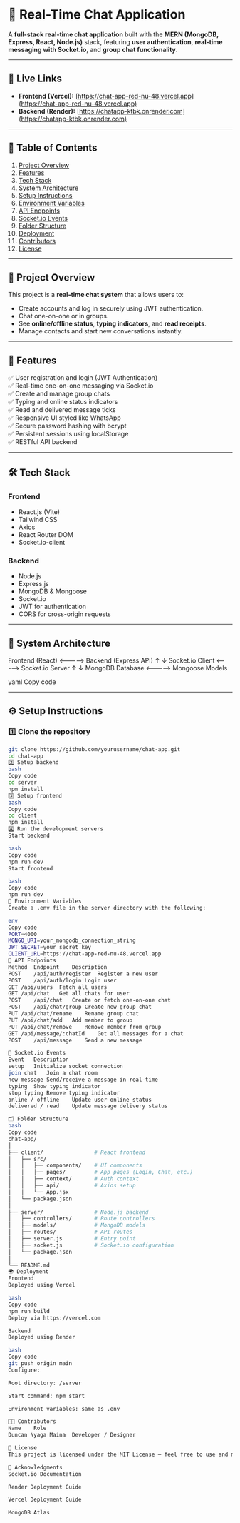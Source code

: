 # 💬 Real-Time Chat Application

A **full-stack real-time chat application** built with the **MERN (MongoDB, Express, React, Node.js)** stack, featuring **user authentication**, **real-time messaging with Socket.io**, and **group chat functionality**.

---

## 🚀 Live Links

- **Frontend (Vercel):** [https://chat-app-red-nu-48.vercel.app](https://chat-app-red-nu-48.vercel.app)  
- **Backend (Render):** [https://chatapp-ktbk.onrender.com](https://chatapp-ktbk.onrender.com)

---

## 📖 Table of Contents
1. [Project Overview](#project-overview)
2. [Features](#features)
3. [Tech Stack](#tech-stack)
4. [System Architecture](#system-architecture)
5. [Setup Instructions](#setup-instructions)
6. [Environment Variables](#environment-variables)
7. [API Endpoints](#api-endpoints)
8. [Socket.io Events](#socketio-events)
9. [Folder Structure](#folder-structure)
10. [Deployment](#deployment)
11. [Contributors](#contributors)
12. [License](#license)

---

## 🧩 Project Overview

This project is a **real-time chat system** that allows users to:
- Create accounts and log in securely using JWT authentication.
- Chat one-on-one or in groups.
- See **online/offline status**, **typing indicators**, and **read receipts**.
- Manage contacts and start new conversations instantly.

---

## 🌟 Features

✅ User registration and login (JWT Authentication)  
✅ Real-time one-on-one messaging via Socket.io  
✅ Create and manage group chats  
✅ Typing and online status indicators  
✅ Read and delivered message ticks  
✅ Responsive UI styled like WhatsApp  
✅ Secure password hashing with bcrypt  
✅ Persistent sessions using localStorage  
✅ RESTful API backend  

---

## 🛠 Tech Stack

### **Frontend**
- React.js (Vite)
- Tailwind CSS
- Axios
- React Router DOM
- Socket.io-client

### **Backend**
- Node.js
- Express.js
- MongoDB & Mongoose
- Socket.io
- JWT for authentication
- CORS for cross-origin requests

---

## 🧱 System Architecture

Frontend (React) <-----> Backend (Express API)
↑ ↓
Socket.io Client <-----> Socket.io Server
↑ ↓
MongoDB Database <-----> Mongoose Models

yaml
Copy code

---

## ⚙️ Setup Instructions

### 1️⃣ Clone the repository

```bash
git clone https://github.com/yourusername/chat-app.git
cd chat-app
2️⃣ Setup backend
bash
Copy code
cd server
npm install
3️⃣ Setup frontend
bash
Copy code
cd client
npm install
4️⃣ Run the development servers
Start backend

bash
Copy code
npm run dev
Start frontend

bash
Copy code
npm run dev
🔐 Environment Variables
Create a .env file in the server directory with the following:

env
Copy code
PORT=4000
MONGO_URI=your_mongodb_connection_string
JWT_SECRET=your_secret_key
CLIENT_URL=https://chat-app-red-nu-48.vercel.app
🔗 API Endpoints
Method	Endpoint	Description
POST	/api/auth/register	Register a new user
POST	/api/auth/login	Login user
GET	/api/users	Fetch all users
GET	/api/chat	Get all chats for user
POST	/api/chat	Create or fetch one-on-one chat
POST	/api/chat/group	Create new group chat
PUT	/api/chat/rename	Rename group chat
PUT	/api/chat/add	Add member to group
PUT	/api/chat/remove	Remove member from group
GET	/api/message/:chatId	Get all messages for a chat
POST	/api/message	Send a new message

💬 Socket.io Events
Event	Description
setup	Initialize socket connection
join chat	Join a chat room
new message	Send/receive a message in real-time
typing	Show typing indicator
stop typing	Remove typing indicator
online / offline	Update user online status
delivered / read	Update message delivery status

🗂 Folder Structure
bash
Copy code
chat-app/
│
├── client/                # React frontend
│   ├── src/
│   │   ├── components/    # UI components
│   │   ├── pages/         # App pages (Login, Chat, etc.)
│   │   ├── context/       # Auth context
│   │   ├── api/           # Axios setup
│   │   └── App.jsx
│   └── package.json
│
├── server/                # Node.js backend
│   ├── controllers/       # Route controllers
│   ├── models/            # MongoDB models
│   ├── routes/            # API routes
│   ├── server.js          # Entry point
│   ├── socket.js          # Socket.io configuration
│   └── package.json
│
└── README.md
🌍 Deployment
Frontend
Deployed using Vercel

bash
Copy code
npm run build
Deploy via https://vercel.com

Backend
Deployed using Render

bash
Copy code
git push origin main
Configure:

Root directory: /server

Start command: npm start

Environment variables: same as .env

👨‍💻 Contributors
Name	Role
Duncan Nyaga Maina	Developer / Designer

📜 License
This project is licensed under the MIT License – feel free to use and modify.

🧠 Acknowledgments
Socket.io Documentation

Render Deployment Guide

Vercel Deployment Guide

MongoDB Atlas
